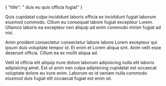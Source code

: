 {
"title": " duis eu quis officia fugiat"
}

Quis cupidatat culpa incididunt laboris officia ex incididunt fugiat laborum eiusmod commodo. Cillum eu consequat labore fugiat excepteur Lorem. Ullamco laboris ea excepteur non aliquip ad enim commodo minim fugiat ad nisi.

Anim proident consectetur consectetur labore labore Lorem excepteur qui ipsum duis voluptate tempor id. Et enim et Lorem aliqua sint. Anim velit esse deserunt officia. Cillum ea ex mollit aliqua ad.

Velit id officia elit aliquip irure dolore laborum adipisicing nulla elit laboris adipisicing amet. Est ut anim non culpa adipisicing cupidatat est occaecat voluptate dolore eu irure enim. Laborum ex id veniam nulla commodo eiusmod duis fugiat elit occaecat fugiat est enim sit.